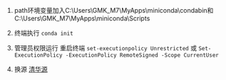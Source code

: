1. path环境变量加入C:\Users\GMK_M7\MyApps\miniconda\condabin和C:\Users\GMK_M7\MyApps\miniconda\Scripts
2. 终端执行 `conda init`
3. 管理员权限运行 重启终端 `set-executionpolicy Unrestricted` 或 `Set-ExecutionPolicy -ExecutionPolicy RemoteSigned -Scope CurrentUser`



4. 换源
[清华源](https://mirrors.tuna.tsinghua.edu.cn/help/anaconda/)